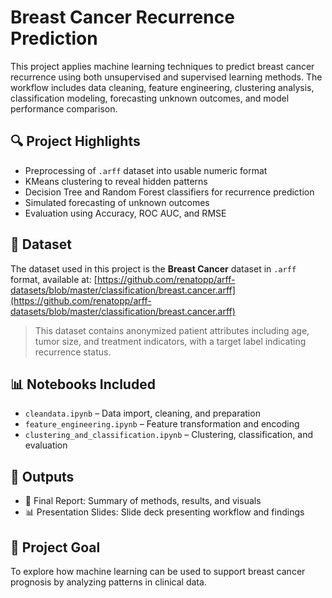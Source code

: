 # Breast Cancer Recurrence Prediction

This project applies machine learning techniques to predict breast cancer recurrence using both unsupervised and supervised learning methods. The workflow includes data cleaning, feature engineering, clustering analysis, classification modeling, forecasting unknown outcomes, and model performance comparison.

## 🔍 Project Highlights
- Preprocessing of `.arff` dataset into usable numeric format
- KMeans clustering to reveal hidden patterns
- Decision Tree and Random Forest classifiers for recurrence prediction
- Simulated forecasting of unknown outcomes
- Evaluation using Accuracy, ROC AUC, and RMSE

## 📁 Dataset
The dataset used in this project is the **Breast Cancer** dataset in `.arff` format, available at:
[https://github.com/renatopp/arff-datasets/blob/master/classification/breast.cancer.arff](https://github.com/renatopp/arff-datasets/blob/master/classification/breast.cancer.arff)

> This dataset contains anonymized patient attributes including age, tumor size, and treatment indicators, with a target label indicating recurrence status.

## 📊 Notebooks Included
- `cleandata.ipynb` – Data import, cleaning, and preparation  
- `feature_engineering.ipynb` – Feature transformation and encoding  
- `clustering_and_classification.ipynb` – Clustering, classification, and evaluation  

## 📄 Outputs
- 📄 Final Report: Summary of methods, results, and visuals  
- 📊 Presentation Slides: Slide deck presenting workflow and findings

## 📌 Project Goal
To explore how machine learning can be used to support breast cancer prognosis by analyzing patterns in clinical data.

